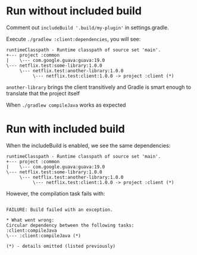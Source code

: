 # Run without included build

Comment out `includeBuild '.build/my-plugin'` in settings.gradle.

Execute `./gradlew :client:dependencies`, you will see:

```
runtimeClasspath - Runtime classpath of source set 'main'.
+--- project :common
|    \--- com.google.guava:guava:19.0
\--- netflix.test:some-library:1.0.0
     \--- netflix.test:another-library:1.0.0
          \--- netflix.test:client:1.0.0 -> project :client (*)
```

`another-library` brings the client transitively and Gradle is smart enough to translate that the project itself

When `./gradlew compileJava` works as expected

# Run with included build

When the includeBuild is enabled, we see the same dependencies:

```
runtimeClasspath - Runtime classpath of source set 'main'.
+--- project :common
|    \--- com.google.guava:guava:19.0
\--- netflix.test:some-library:1.0.0
     \--- netflix.test:another-library:1.0.0
          \--- netflix.test:client:1.0.0 -> project :client (*)
```

However, the compilation task fails with:

```

FAILURE: Build failed with an exception.

* What went wrong:
Circular dependency between the following tasks:
:client:compileJava
\--- :client:compileJava (*)

(*) - details omitted (listed previously)

```

